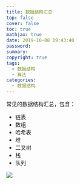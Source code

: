 ```yaml
---
title: 数据结构汇总
top: false
cover: false
toc: true
mathjax: true
date: 2019-10-08 19:43:40
password:
summary:
copyright: true
tags:
  - 数据结构
  - 算法
categories:
  - 数据结构
---
```


常见的数据结构汇总，包含：

- 链表
- 数组
- 哈希表
- 堆
- 二叉树
- 栈
- 队列

<!--MORE-->

![](https://s2.ax1x.com/2019/10/08/uhnn0A.png)
